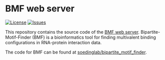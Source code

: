 # BMF web server
[![License](https://img.shields.io/github/license/soedinglab/bmf-webserver.svg)](https://choosealicense.com/licenses/agpl-3.0/)
[![Issues](https://img.shields.io/github/issues/soedinglab/bmf-webserver.svg)](https://github.com/soedinglab/bmf_webserver/issues)

This repository contains the source code of the [BMF web server](https://bmf.soedinglab.org). Bipartite-Motif-Finder (BMF) is a bioinformatics tool for finding 
multivalent binding configurations in RNA-protein interaction data.

The code for BMF can be found at [soedinglab/bipartite_motif_finder](https://github.com/soedinglab/bipartite_motif_finder).
